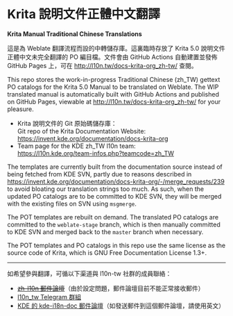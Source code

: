 Krita 說明文件正體中文翻譯
================================

**Krita Manual Traditional Chinese Translations**

這是為 Weblate 翻譯流程而設的中轉儲存庫。這裏臨時存放了 Krita 5.0 說明文件正體中文未完全翻譯的
PO 編目檔。文件會由 GitHub Actions 自動建置並發佈 GitHub Pages 上，可在 http://l10n.tw/docs-krita-org_zh-tw/
查閱。

This repo stores the work-in-progress Traditional Chinese (zh_TW)
gettext PO catalogs for the Krita 5.0 Manual to be translated on Weblate. The WIP translated manual is automatically
built with GitHub Actions and published on GitHub Pages, viewable at http://l10n.tw/docs-krita-org_zh-tw/
for your pleasure.

- Krita 說明文件的 Git 原始碼儲存庫：  
  Git repo of the Krita Documentation Website:  
  https://invent.kde.org/documentation/docs-krita-org
- Team page for the KDE zh_TW l10n team:  
  https://l10n.kde.org/team-infos.php?teamcode=zh_TW

The templates are currently built from the documentation source instead of being
fetched from KDE SVN, partly due to reasons described in https://invent.kde.org/documentation/docs-krita-org/-/merge_requests/239
to avoid bloating our translation strings too much. As such, when the updated
PO catalogs are to be committed to KDE SVN, they will be merged with the
existing files on SVN using `msgmerge`.

The POT templates are rebuilt on demand. The translated PO catalogs are committed to
the `weblate-stage` branch, which is then manually committed to KDE SVN and
merged back to the `master` branch when necessary.

The POT templates and PO catalogs in this repo use the same license as the
source code of Krita, which is GNU Free Documentation License 1.3+.

---

如希望參與翻譯，可循以下渠道與 l10n-tw 社群的成員聯絡：

- ~~[zh-l10n 郵件論壇][zh-l10n]~~（由於設定問題，郵件論壇目前不能正常接收郵件）
- [l10n_tw Telegram 群組](https://t.me/l10n_tw)
- [KDE 的 kde-i18n-doc 郵件論壇][kde-i18n-doc]（如發送郵件到這個郵件論壇，請使用英文）

[zh-l10n]: https://lists.slat.org/mailman3/postorius/lists/zh-l10n.lists.linux.org.tw/
[kde-i18n-doc]: https://mail.kde.org/mailman/listinfo/kde-i18n-doc
